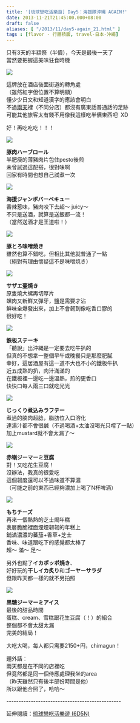 ```yaml
---
title: '[琉球戀吃活樂遊] Day5：海援隊沖縄 AGAIN!'
date: 2013-11-21T21:45:00.000+08:00
draft: false
aliases: [ "/2013/11/day5-again_21.html" ]
tags : [flavor - 行膳積腹, travel-日本-沖繩]
---
```


只有3天的半額祭（半價），今天是最後一天了  
當然要把握這美味狂食時機  

![](/images/okinawa5f.jpg)

這牌放在酒店後面街道的轉角處  
（雖然紅字但位置不算明顯）  
懂少少日文和知道漢字的應該會明白  
不過[兩天](https://hidie.net/okinawa4e/)裡（不同分店）都沒有廣東話普通話的足跡  
可能其他旅客太有錢不用像我這樣吃半價東西吧  XD  
  
好！再吃吃吃！！！  

![](/images/okinawa5f1.jpg)

**豚肉ハーブロール**  
半肥瘦的薄豬肉片包住pesto後煎  
未曾試過這配搭，很對味啊  
回家有時間也想自己試煮一次  

![](/images/okinawa5f2.jpg)

**海援ジャンボバーベキュー**  
香辣惹味，豬肉咬下去超～ juicy～  
不只是送酒，就算是送飯都一流！  
（當然送酒才是王道啦！）  

![](/images/okinawa5f3.jpg)

**豚とろ味噌焼き**  
雖然也算不錯吃，但相比其他就普通了一點  
（絕對有理由懷疑這不是味噌焼き）  

![](/images/okinawa5f4.jpg)

**サザエ壷焼き**  
原隻燒大螺再切厚片  
螺肉又新鮮又彈牙，鹽是需要才沾  
鮮味全爆發出來，加上不會韌到像吃香口膠的  
很好吃！  

![](/images/okinawa5f5.jpg)

**鉄板ステーキ**  
「聽說」出沖縄是一定要去吃牛扒的  
但真的不想拿一整個早午或晚餐只是那麼肥膩  
幸好，這居酒屋有這一道不大也不小的鐵板牛扒  
近五成熟的扒，肉汁滿滿的  
在鐵板裡一邊吃一邊溫熱，煎的更香口  
快快口每人兩三口就吃光光  

![](/images/okinawa5f6.jpg)

**じっくり煮込みラフテー**  
煮過的腩肉超腍，脂肪位入口溶化  
連湯汁都不會很鹹（不過喝酒+太油沒喝光只嚐了一點）  
加上mustard就不會太漏了～  

![](/images/okinawa5f7.jpg)

**赤嶺ジーマーミ豆腐**  
對！又吃花生豆腐！  
沒辦法，我真的很愛吃  
這個韌度還可以不過味道不算濃  
（可能之前的東西已經夠濃加上喝了N杯啤酒）  

![](/images/okinawa5f8.jpg)

**もちチーズ**  
再來一個熱熱的芝士焗年糕  
表層脆脆裡面煙煙韌韌的年糕上  
鋪滿濃濃的蕃茄+香草+芝士  
香味、味道跟吃下的感覺都太棒了  
超～ 滿～ 足～  
  
另外也點了**イカポッポ焼き**、  
好好玩的**干しイカ炙り**和**ゴーヤーサラダ**  
但跟昨天都一樣的就不另拍照  

![](/images/okinawa5f9.jpg)

**黒糖ジーマーミアイス**  
最後的甜品時間  
蛋糕、cream、雪糕跟花生豆腐（！）的組合  
整個都不會太甜太漏  
完美的結局！  
  
  
大吃大喝，每人都只需要2150+円，chimagun！  
  
  
題外話：  
兩天都是在不同的店裡吃  
但竟然都是同一個侍應處理我坐的area  
（昨天雖然只有後半部份時間是他）  
所以跟他合照了，哈哈～  
  
\-----------------------------------------------  
  
延伸閱讀：[琉球戀吃活樂遊 (6D5N)](https://hidie.net/okinawa6d5n/)
